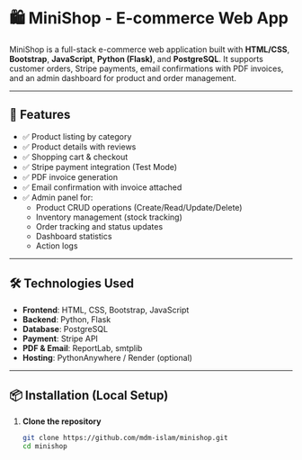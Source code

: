 # 🛍️ MiniShop - E-commerce Web App

MiniShop is a full-stack e-commerce web application built with **HTML/CSS**, **Bootstrap**, **JavaScript**, **Python (Flask)**, and **PostgreSQL**. It supports customer orders, Stripe payments, email confirmations with PDF invoices, and an admin dashboard for product and order management.

---

## 🚀 Features

- ✅ Product listing by category
- ✅ Product details with reviews
- ✅ Shopping cart & checkout
- ✅ Stripe payment integration (Test Mode)
- ✅ PDF invoice generation
- ✅ Email confirmation with invoice attached
- ✅ Admin panel for:
  - Product CRUD operations (Create/Read/Update/Delete)
  - Inventory management (stock tracking)
  - Order tracking and status updates
  - Dashboard statistics
  - Action logs

---

## 🛠️ Technologies Used

- **Frontend**: HTML, CSS, Bootstrap, JavaScript
- **Backend**: Python, Flask
- **Database**: PostgreSQL
- **Payment**: Stripe API
- **PDF & Email**: ReportLab, smtplib
- **Hosting**: PythonAnywhere / Render (optional)

---

## 📦 Installation (Local Setup)

1. **Clone the repository**
   ```bash
   git clone https://github.com/mdm-islam/minishop.git
   cd minishop
